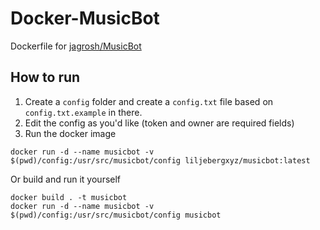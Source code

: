 # Docker-MusicBot

Dockerfile for [jagrosh/MusicBot](https://github.com/jagrosh/MusicBot)

## How to run
1. Create a `config` folder and create a `config.txt` file based on `config.txt.example` in there.
2. Edit the config as you'd like (token and owner are required fields)
3. Run the docker image
```
docker run -d --name musicbot -v $(pwd)/config:/usr/src/musicbot/config liljebergxyz/musicbot:latest
```
Or build and run it yourself
```
docker build . -t musicbot
docker run -d --name musicbot -v $(pwd)/config:/usr/src/musicbot/config musicbot
```
